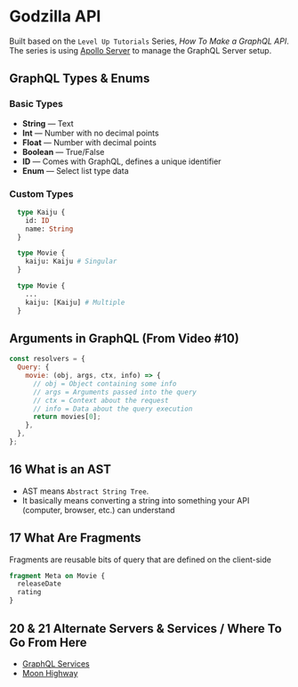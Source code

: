# Godzilla API

Built based on the `Level Up Tutorials` Series, _How To Make a GraphQL API_. The series is using [Apollo Server](https://www.apollographql.com/docs/apollo-server/) to manage the GraphQL Server setup.

## GraphQL Types & Enums

### Basic Types

- **String** — Text
- **Int** — Number with no decimal points
- **Float** — Number with decimal points
- **Boolean** — True/False
- **ID** — Comes with GraphQL, defines a unique identifier
- **Enum** — Select list type data

### Custom Types

```graphql
  type Kaiju {
    id: ID
    name: String
  }

  type Movie {
    kaiju: Kaiju # Singular
  }

  type Movie {
    ...
    kaiju: [Kaiju] # Multiple
  }
```

## Arguments in GraphQL (From Video #10)

```js
const resolvers = {
  Query: {
    movie: (obj, args, ctx, info) => {
      // obj = Object containing some info
      // args = Arguments passed into the query
      // ctx = Context about the request
      // info = Data about the query execution
      return movies[0];
    },
  },
};
```

## 16 What is an AST

- AST means `Abstract String Tree`.
- It basically means converting a string into something your API (computer, browser, etc.) can understand

## 17 What Are Fragments

Fragments are reusable bits of query that are defined on the client-side

```graphql
fragment Meta on Movie {
  releaseDate
  rating
}
```

## 20 & 21 Alternate Servers & Services / Where To Go From Here

- [GraphQL Services](https://graphql.org/code/)
- [Moon Highway](https://moonhighway.com/)
